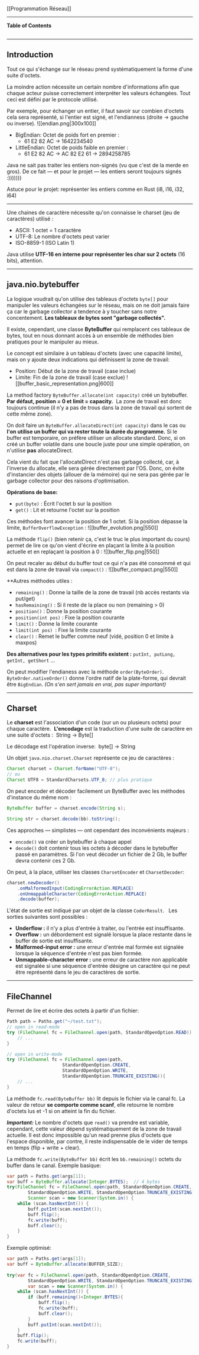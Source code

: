 [[Programmation Réseau]]
****
**Table of Contents**
```table-of-contents
```

****
## Introduction

Tout ce qui s'échange sur le réseau prend systématiquement la forme d'une suite d'octets. 

La moindre action nécessite un certain nombre d'informations afin que chaque acteur puisse correctement interpréter les valeurs échangées. Tout ceci est défini par le protocole utilisé. 

Par exemple, pour échanger un entier, il faut savoir sur combien d'octets cela sera représenté, si l'entier est signé, et l'endianness (droite -> gauche ou inverse).
![[endian.png|300x100]]

- BigEndian: Octet de poids fort en premier :
	- 61 E2 82 AC -> 1642234540
- LittleEndian: Octet de poids faible en premier :
	- 61 E2 82 AC -> AC 82 E2 61 -> 2894258785

Java ne sait pas traiter les entiers non-signés (vu que c'est de la merde en gros). De ce fait — et pour le projet — les entiers seront toujours signés :))))))) 

Astuce pour le projet: représenter les entiers comme en Rust (i8, i16, i32, i64)

****

Une chaines de caractère nécessite qu'on connaisse le charset (jeu de caractères) utilisé : 
- ASCII: 1 octet = 1 caractère 
- UTF-8: Le nombre d'octets peut varier 
- ISO-8859-1 (ISO Latin 1)

Java utilise **UTF-16 en interne pour représenter les char sur 2 octets** (16 bits), attention.

****
## java.nio.bytebuffer

La logique voudrait qu'on utilise des tableaus d'octets `byte[]` pour manipuler les valeurs échangées sur le réseau, mais on ne doit jamais faire ça car le garbage collector a tendence à y toucher sans notre concentement. 
**Les tableaux de bytes sont "garbage collectés".** 

Il existe, cependant, une classe **ByteBuffer** qui remplacent ces tableaux de bytes, tout en nous donnant accès à un ensemble de méthodes bien pratiques pour le manipuler au mieux.


Le concept est similaire à un tableau d'octets (avec une capacité limite), mais on y ajoute deux indications qui définissent la zone de travail: 
- Position: Début de la zone de travail (case inclue) 
- Limite: Fin de la zone de travail (case exclue)
![[buffer_basic_representation.png|600]]

La method factory `ByteBuffer.allocate(int capacity)` créé un bytebuffer. 
**Par défaut, position = 0 et limit = capacity.** 
La zone de travail est donc toujours continue (il n'y a pas de trous dans la zone de travail qui sortent de cette même zone).

On doit faire un `ByteBuffer.allocateDirect(int capacity)` dans le cas ou **l'on utilise un buffer qui va rester toute la durée du programme.** Si le buffer est temporaire, on préfère utiliser un allocate standard. Donc, si on créé un buffer volatile dans une boucle juste pour une simple opération, on n'utilise **pas** allocateDirect. 

Cela vient du fait que l'allocateDirect n'est pas garbage collecté, car, à l'inverse du allocate, elle sera gérée directement par l'OS. Donc, on évite d'instancier des objets (allouer de la mémoire) qui ne sera pas gérée par le garbage collector pour des raisons d'optimisation.


**Opérations de base:**
- `put(byte)` : Écrit l'octet b sur la position 
- `get()` : Lit et retourne l'octet sur la position

Ces méthodes font avancer la position de 1 octet. Si la position dépasse la limite, `BufferOverflowException` :
![[buffer_evolution.png|550]]

La méthode `flip()` (bien retenir ça, c'est le truc le plus important du cours) permet de lire ce qu'on vient d'écrire en plaçant la limite à la position actuelle et en replaçant la position à 0 :
![[buffer_flip.png|550]]

On peut recaler au début du buffer tout ce qui n'a pas été consommé et qui est dans la zone de travail via `compact()` :
![[buffer_compact.png|550]]


**Autres méthodes utiles :
- `remaining()` : Donne la taille de la zone de travail (nb accès restants via put/get) 
- `hasRemaining()` : Si il reste de la place ou non (remaining > 0) 
- `position()` : Donne la position courante  
- `position(int pos)` : Fixe la position courante 
- `limit()` : Donne la limite courante  
- `limit(int pos) `: Fixe la limite courante 
- `clear()` : Remet le buffer comme neuf (vidé, position 0 et limite à maxpos)

**Des alternatives pour les types primitifs existent :** `putInt, putLong, getInt, getShort` ...


On peut modifier l'endianess avec la méthode `order(ByteOrder)`. 
`ByteOrder.nativeOrder()` donne l'ordre natif de la plate-forme, qui devrait être `BigEndian`.
*(On s'en sert jamais en vrai, pas super important)*

****
## Charset

Le **charset** est l'association d'un code (sur un ou plusieurs octets) pour chaque caractère. 
**L'encodage** est la traduction d'une suite de caractère en une suite d'octets : 
	String -> Byte[] 

Le décodage est l'opération inverse: 
	byte[] -> String 


Un objet `java.nio.charset.Charset` représente ce jeu de caractères : 
```java
Charset charset = Charset.forName("UTF-8"); 
// ou 
Charset UTF8 = StandardCharsets.UTF_8; // plus pratique
```


On peut encoder et décoder facilement un ByteBuffer avec les méthodes d'instance du même nom : 
```java
ByteBuffer buffer = charset.encode(String s); 

String str = charset.decode(bb).toString();
```


Ces approches — simplistes — ont cependant des inconvénients majeurs : 
- `encode()` va créer un bytebuffer à chaque appel 
- `decode()` doit contenir tous les octets à décoder dans le bytebuffer passé en paramètres. Si l'on veut décoder un fichier de 2 Gb, le buffer devra contenir ces 2 Gb.

On peut, à la place, utiliser les classes `CharsetEncoder` et `CharsetDecoder`:
```java
charset.newDecoder()
	.onMalformedInput(CodingErrorAction.REPLACE)
	.onUnmappableCharacter(CodingErrorAction.REPLACE)
	.decode(buffer);
```


L'état de sortie est indiqué par un objet de la classe `CoderResult`.  
Les sorties suivantes sont possibles : 
- **Underflow :** il n'y a plus d'entrée à traiter, ou l'entrée est insuffisante. 
- **Overflow :** un débordement est signalé lorsque la place restante dans le buffer de sortie est insuffisante. 
- **Malformed-input error :** une erreur d'entrée mal formée est signalée lorsque la séquence d'entrée n'est pas bien formée. 
- **Unmappable-character error :** une erreur de caractère non applicable est signalée si une séquence d'entrée désigne un caractère qui ne peut être représenté dans le jeu de caractères de sortie.

****

## FileChannel

Permet de lire et écrire des octets à partir d'un fichier:
```java
Path path = Paths.get("~/test.txt");
// open in read-mode
try (FileChannel fc = FileChannel.open(path, StandardOpenOption.READ)) {
	// ...
}

// open in write-mode
try (FileChannel fc = FileChannel.open(path,
				     StandardOpenOption.CREATE,
				     StandardOpenOption.WRITE,
				     StandardOpenOption.TRUNCATE_EXISTING)){
	// ...
}
```


La méthode `fc.read(ByteBuffer bb)` lit depuis le fichier via le canal fc. La valeur de retour **se comporte comme scanf**, elle retourne le nombre d'octets lus et -1 si on atteint la fin du fichier.

***Important:*** Le nombre d'octets que `read()` va prendre est variable, cependant, cette valeur dépend systématiquement de la zone de travail actuelle. Il est donc impossible qu'un read prenne plus d'octets que l'espace disponible, par contre, il reste indispensable de le vider de temps en temps (flip + write + clear).


La méthode `fc.write(ByteBuffer bb)` écrit les `bb.remaining()` octets du buffer dans le canal.
Exemple basique:
```java
var path = Paths.get(args[1]);
var buff = ByteBuffer.allocate(Integer.BYTES);  // 4 bytes
try(FileChannel fc = FileChannel.open(path, StandardOpenOption.CREATE, 
        StandardOpenOption.WRITE, StandardOpenOption.TRUNCATE_EXISTING);
        Scanner scan = new Scanner(System.in)) {
    while (scan.hasNextInt()) {
        buff.putInt(scan.nextInt());
        buff.flip();
        fc.write(buff);
        buff.clear();
    }
}
```

Exemple optimisé:
```java
var path = Paths.get(args[1]);
var buff = ByteBuffer.allocate(BUFFER_SIZE);
    
try(var fc = FileChannel.open(path, StandardOpenOption.CREATE, 
        StandardOpenOption.WRITE, StandardOpenOption.TRUNCATE_EXISTING);
        var scan = new Scanner(System.in)) {
    while (scan.hasNextInt()) {
        if (buff.remaining()<Integer.BYTES){
            buff.flip();
            fc.write(buff);
            buff.clear();
        }
        buff.putInt(scan.nextInt());
    }
    buff.flip();
    fc.write(buff);
}
```


